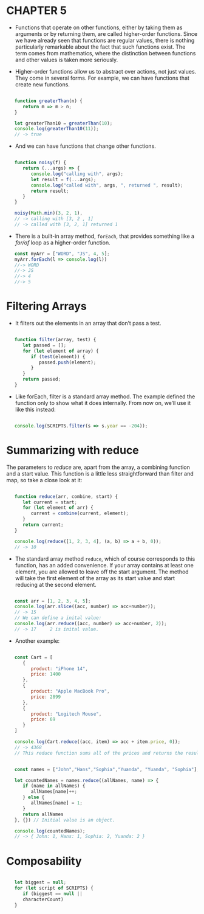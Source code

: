 # CHAPTER 5

- Functions that operate on other functions, either by taking them as arguments or by returning them, are called higher-order functions. Since we have already seen that functions are regular values, there is nothing particularly remarkable about the fact that such functions exist. The term comes from mathematics, where the distinction between functions and other values is taken more seriously.

- Higher-order functions allow us to abstract over actions, not just values. They come in several forms. For example, we can have functions that create new functions.

```javascript

   function greaterThan(n) {
      return m => m > n;
   }

   let greaterThan10 = greaterThan(10);
   console.log(greaterThan10(11));
   // -> true
```

- And we can have functions that change other functions.

```javascript

   function noisy(f) {
      return (...args) => {
         console.log("calling with", args);
         let result = f(...args);
         console.log("called with", args, ", returned ", result);
         return result;
      }
   }

   noisy(Math.min)(3, 2, 1),
   // -> calling with [3, 2 , 1]
   // -> called with [3, 2, 1] returned 1
```

- There is a built-in array method, ``forEach``, that provides something like a *for/of* loop as a higher-order function.

```javascript
   const myArr = ["WORD", "JS", 4, 5];
   myArr.forEach(l => console.log(l))
   //-> WORD
   //-> JS
   //-> 4
   //-> 5
```


# Filtering Arrays

-  It filters out the elements in an array that don’t pass a test.

```javascript

   function filter(array, test) {
      let passed = [];
      for (let element of array) {
         if (test(element)) {
            passed.push(element);
         }
      }
      return passed;
   }
```

- Like forEach, filter is a standard array method. The example defined the function only to show what it does internally. From now on, we’ll use it like this instead:

```javascript

   console.log(SCRIPTS.filter(s => s.year == -204));
```


# Summarizing with reduce


The parameters to *reduce* are, apart from the array, a combining function and a start value. This function is a little less straightforward than filter and map, so take a close look at it:


```javascript

   function reduce(arr, combine, start) {
      let current = start;
      for (let element of arr) {
         current = combine(current, element);
      }
      return current;
   }

   console.log(reduce([1, 2, 3, 4], (a, b) => a + b, 0));
   // -> 10
```

- The standard array method ``reduce``, which of course corresponds to this function, has an added convenience. If your array contains at least one element, you are allowed to leave off the start argument. The method will take the first element of the array as its start value and start reducing at the second element.

```javascript

   const arr = [1, 2, 3, 4, 5];
   console.log(arr.slice((acc, number) => acc+number));
   // -> 15
   // We can define a inital value:
   console.log(arr.reduce((acc, number) => acc+number, 2));
   // -> 17     2 is inital value.
```

- Another example: 
```javascript

   const Cart = [
      {
         product: "iPhone 14",
         price: 1400
      }, 
      {
         product: "Apple MacBook Pro",
         price: 2899
      }, 
      {
         product: "Logitech Mouse",
         price: 69
      }
   ]

   console.log(Cart.reduce((acc, item) => acc + item.price, 0));
   // -> 4368
   // This reduce function sums all of the prices and returns the result.
```

```javascript

   const names = ["John","Hans","Sophia","Yuanda", "Yuanda", "Sophia"];

   let countedNames = names.reduce((allNames, name) => {
      if (name in allNames) {
         allNames[name]++;
      } else {
         allNames[name] = 1;
      }
      return allNames
   }, {}) // Initial value is an object.

   console.log(countedNames);
   // -> { John: 1, Hans: 1, Sophia: 2, Yuanda: 2 }
```


# Composability

```javascript

   let biggest = null;
   for (let script of SCRIPTS) {
      if (biggest == null || 
      characterCount)
   }
```